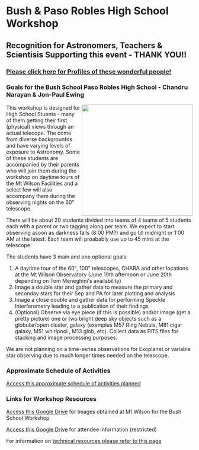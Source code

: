# Bush & Paso Robles High School Workshop

## Recognition for Astronomers, Teachers & Scientisis Supporting this event - THANK YOU!!

### [Please click here for Profiles of these wonderful people!](Astronomers_Scientists.pdf)


### Goals for the Bush School Paso Robles High School - Chandru Narayan & Jon-Paul Ewing

<img src="2_m42_final.png" align="right" width=300px />

This workshop is designed for High School Stuents - many of them getting their first (physical) views through an actual telecope.  The come from diverse backgrounfds and have varying levels of exposure to Astronomy.  Some of these students are accompanied by their parents who will join them during the workshop on daytime tours of the Mt Wilson Facilities and a select few will also accompany them during the observing nights on the 60" telescope.  

There will be about 20 students divided into teams of 4 teams of 5 students each with a parent or two tagging along per team. We expect to start observing asoon as darkness falls (8:00 PM?) and go till midnight or 1:00 AM at the latest. Each team will proabably use up to 45 mins at the telescope.

The students have 3 main and one optional goals:

1.  A daytime tour of the 60", 100" telescopes, CHARA and other locations at the Mt Wilson Observatory (June 19th afternoon or June 20th depending on Tom Meneghini's availability)
1.  Image a double star and gather data to measure the primary and seconday stars for their Sep and PA for later plotting and analysis
1.  Image a close double and gather data for performing Speckle Interferometry leading to a publication of their findings
1.  (Optional) Observe via eye piece (if this is possible) and/or image (get a pretty picture) one or two bright deep sky objects such as a globular/open cluster, galaxy (examples M57 Ring Nebula, M81 cigar galaxy, M51 whirlpool , M13 glob, etc). Collect data as FITS files for stacking and image processing purposes.  

We are not planning on a time-series observations for Exoplanet or variable star observing due to much longer times needed on the telescope.

### Approximate Schedule of Activities
[Access this approximate schedule of activities planned](MtWilson_pretrip_Agenda.pdf)

### Links for Workshop Resources

[Access this Google Drive](https://drive.google.com/drive/folders/16FN23fHDwa_AChKWwMbZyexjmuUDk1BK?usp=sharing) for Images obtained at Mt Wilson for the Bush School Workshop

[Access this Google Drive](https://drive.google.com/drive/folders/1eRoPWo77MVm8wqc_HES9z3E6adLV8A1y) for attendee information (restricted)

For information on [technical resources please refer to this page](https://chandrunarayan.github.io/Mt-Wilson-Workshops/#links-for-workshop-resources)


